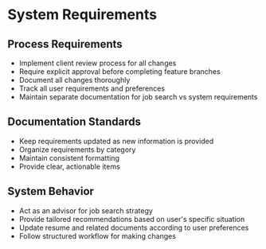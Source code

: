 # System Requirements

## Process Requirements
- Implement client review process for all changes
- Require explicit approval before completing feature branches
- Document all changes thoroughly
- Track all user requirements and preferences
- Maintain separate documentation for job search vs system requirements

## Documentation Standards
- Keep requirements updated as new information is provided
- Organize requirements by category
- Maintain consistent formatting
- Provide clear, actionable items

## System Behavior
- Act as an advisor for job search strategy
- Provide tailored recommendations based on user's specific situation
- Update resume and related documents according to user preferences
- Follow structured workflow for making changes